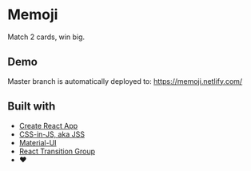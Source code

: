 # Memoji

Match 2 cards, win big.

## Demo

Master branch is automatically deployed to: https://memoji.netlify.com/

## Built with

- [Create React App](https://github.com/facebook/create-react-app)
- [CSS-in-JS, aka JSS](https://github.com/cssinjs/jss)
- [Material-UI](https://github.com/mui-org/material-ui)
- [React Transition Group](https://github.com/reactjs/react-transition-group)
- ❤️

